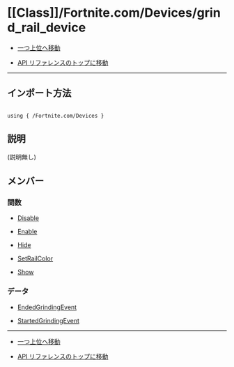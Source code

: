 # [[Class]]/Fortnite.com/Devices/grind_rail_device

- [一つ上位へ移動](../main.md)

- [API リファレンスのトップに移動](/main.md)

---

## インポート方法

```verse

using { /Fortnite.com/Devices }

```

## 説明

(説明無し)

## メンバー

### 関数

- [Disable](./F_Disable/main.md)

- [Enable](./F_Enable/main.md)

- [Hide](./F_Hide/main.md)

- [SetRailColor](./F_SetRailColor/main.md)

- [Show](./F_Show/main.md)

### データ

- [EndedGrindingEvent](./D_EndedGrindingEvent/main.md)

- [StartedGrindingEvent](./D_StartedGrindingEvent/main.md)

---

- [一つ上位へ移動](../main.md)

- [API リファレンスのトップに移動](/main.md)
